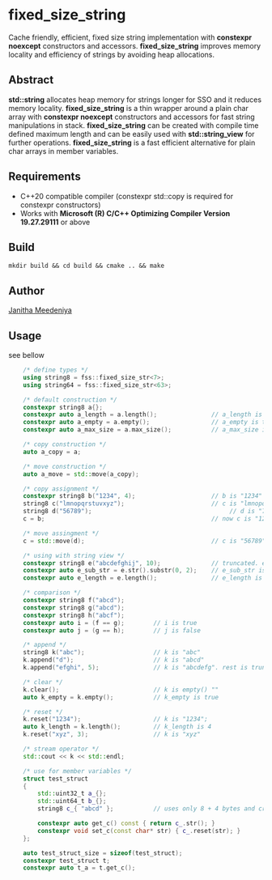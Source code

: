 # fixed_size_string
Cache friendly, efficient, fixed size string implementation with **constexpr noexcept** constructors and accessors. **fixed_size_string** improves memory locality and efficiency of strings by  avoiding heap allocations. 

## Abstract
**std::string** allocates heap memory for strings longer for SSO and it reduces memory locality. **fixed_size_string** is a thin wrapper around a plain char array with **constexpr noexcept** constructors and accessors for fast string manipulations in stack. **fixed_size_string** can be created with compile time defined maximum length and can be easily used with **std::string_view** for further operations. **fixed_size_string** is a fast efficient alternative for plain char arrays in member variables. 

## Requirements	
* C++20 compatible compiler (constexpr std::copy is required for constexpr constructors)
* Works with **Microsoft (R) C/C++ Optimizing Compiler Version 19.27.29111** or above 

## Build
```console
mkdir build && cd build && cmake .. && make
```

## Author
[Janitha Meedeniya](https://www.linkedin.com/in/janitha-meedeniya) 

## Usage
see bellow
```cpp
    /* define types */
    using string8 = fss::fixed_size_str<7>;
    using string64 = fss::fixed_size_str<63>;

    /* default construction */
    constexpr string8 a{};
    constexpr auto a_length = a.length();               // a_length is 0
    constexpr auto a_empty = a.empty();                 // a_empty is true
    constexpr auto a_max_size = a.max_size();           // a_max_size is 7

    /* copy construction */
    auto a_copy = a;

    /* move construction */
    auto a_move = std::move(a_copy);

    /* copy assignment */
    constexpr string8 b("1234", 4);                     // b is "1234"
    string8 c("lmnopqrstuvxyz");                        // c is "lmnopqr"
    string8 d("56789");                                      // d is "789". rest is truncated.
    c = b;                                              // now c is "1234"

    /* move assingment */
    c = std::move(d);                                   // c is "56789"

    /* using with string view */
    constexpr string8 e("abcdefghij", 10);              // truncated. e is "abcdefg";
    constexpr auto e_sub_str = e.str().substr(0, 2);    // e_sub_str is "ab"
    constexpr auto e_length = e.length();               // e_length is 7

    /* comparison */
    constexpr string8 f("abcd");
    constexpr string8 g("abcd");
    constexpr string8 h("abcf");
    constexpr auto i = (f == g);        // i is true 
    constexpr auto j = (g == h);        // j is false

    /* append */
    string8 k("abc");                   // k is "abc"
    k.append("d");                      // k is "abcd"
    k.append("efghi", 5);               // k is "abcdefg". rest is truncated

    /* clear */
    k.clear();                          // k is empty() ""
    auto k_empty = k.empty();           // k_empty is true

    /* reset */
    k.reset("1234");                    // k is "1234";
    auto k_length = k.length();         // k_length is 4
    k.reset("xyz", 3);                  // k is "xyz"

    /* stream operator */
    std::cout << k << std::endl;

    /* use for member variables */
    struct test_struct
    {
        std::uint32_t a_{};
        std::uint64_t b_{};
        string8 c_{ "abcd" };           // uses only 8 + 4 bytes and created in stack

        constexpr auto get_c() const { return c_.str(); }
        constexpr void set_c(const char* str) { c_.reset(str); }
    };

    auto test_struct_size = sizeof(test_struct);
    constexpr test_struct t;
    constexpr auto t_a = t.get_c();
```

